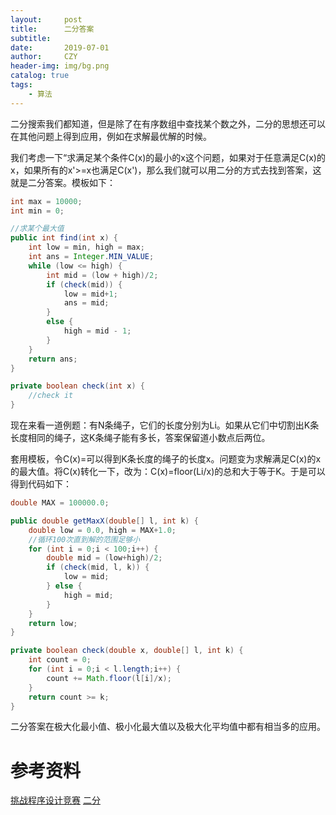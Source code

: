 ```yaml
---
layout:     post
title:      二分答案
subtitle:   
date:       2019-07-01
author:     CZY
header-img: img/bg.png
catalog: true
tags:
    - 算法
---
```


二分搜索我们都知道，但是除了在有序数组中查找某个数之外，二分的思想还可以在其他问题上得到应用，例如在求解最优解的时候。

我们考虑一下“求满足某个条件C(x)的最小的x这个问题，如果对于任意满足C(x)的x，如果所有的x'>=x也满足C(x')，那么我们就可以用二分的方式去找到答案，这就是二分答案。模板如下：

```java
int max = 10000;
int min = 0;

//求某个最大值
public int find(int x) {
    int low = min, high = max;
    int ans = Integer.MIN_VALUE;
    while (low <= high) {
        int mid = (low + high)/2;
        if (check(mid)) {
            low = mid+1;
            ans = mid;
        }
        else {
            high = mid - 1;
        }
    }
    return ans;
}

private boolean check(int x) {
    //check it
}
```

现在来看一道例题：有N条绳子，它们的长度分别为Li。如果从它们中切割出K条长度相同的绳子，这K条绳子能有多长，答案保留道小数点后两位。

套用模板，令C(x)=可以得到K条长度的绳子的长度x。问题变为求解满足C(x)的x的最大值。将C(x)转化一下，改为：C(x)=floor(Li/x)的总和大于等于K。于是可以得到代码如下：

```java
double MAX = 100000.0;

public double getMaxX(double[] l, int k) {
    double low = 0.0, high = MAX+1.0;
    //循环100次直到解的范围足够小
    for (int i = 0;i < 100;i++) {
        double mid = (low+high)/2;
        if (check(mid, l, k)) {
            low = mid;
        } else {
            high = mid;
        }
    }
    return low;
}

private boolean check(double x, double[] l, int k) {
    int count = 0;
    for (int i = 0;i < l.length;i++) {
        count += Math.floor(l[i]/x);
    }
    return count >= k;
}
```

二分答案在极大化最小值、极小化最大值以及极大化平均值中都有相当多的应用。

# 参考资料

[挑战程序设计竞赛](https://book.douban.com/subject/24749842/)
[二分](https://oi-wiki.org/basic/binary/)